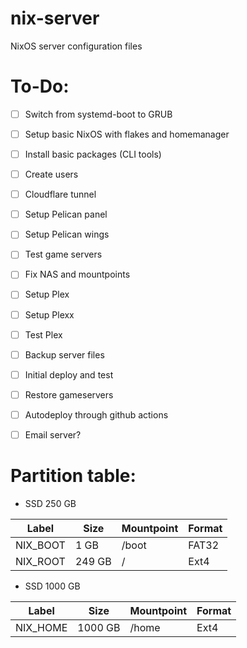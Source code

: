 # nix-server
NixOS server configuration files

# To-Do: 
- [ ] Switch from systemd-boot to GRUB
- [ ] Setup basic NixOS with flakes and homemanager
- [ ] Install basic packages (CLI tools)
- [ ] Create users
- [ ] Cloudflare tunnel
- [ ] Setup Pelican panel
- [ ] Setup Pelican wings
- [ ] Test game servers 
- [ ] Fix NAS and mountpoints
- [ ] Setup Plex
- [ ] Setup Plexx
- [ ] Test Plex
- [ ] Backup server files 
- [ ] Initial deploy and test 
- [ ] Restore gameservers
- [ ] Autodeploy through github actions
- [ ] Email server? 


# Partition table: 

- SSD 250 GB

| Label    	| Size   	| Mountpoint 	| Format 	|
|----------	|--------	|------------	|--------	|
| NIX_BOOT 	| 1 GB   	| /boot      	| FAT32  	|
| NIX_ROOT 	| 249 GB 	| /          	| Ext4   	|

- SSD 1000 GB

| Label    	| Size    	| Mountpoint 	| Format 	|
|----------	|---------	|------------	|--------	|
| NIX_HOME 	| 1000 GB 	| /home      	| Ext4   	|
